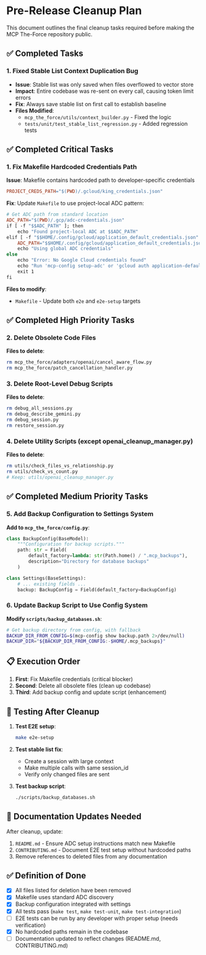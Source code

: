 # Pre-Release Cleanup Plan

This document outlines the final cleanup tasks required before making the MCP The-Force repository public.

## ✅ Completed Tasks

### 1. Fixed Stable List Context Duplication Bug
- **Issue**: Stable list was only saved when files overflowed to vector store
- **Impact**: Entire codebase was re-sent on every call, causing token limit errors
- **Fix**: Always save stable list on first call to establish baseline
- **Files Modified**: 
  - `mcp_the_force/utils/context_builder.py` - Fixed the logic
  - `tests/unit/test_stable_list_regression.py` - Added regression tests

## ✅ Completed Critical Tasks

### 1. Fix Makefile Hardcoded Credentials Path
**Issue**: Makefile contains hardcoded path to developer-specific credentials
```makefile
PROJECT_CREDS_PATH="$(PWD)/.gcloud/king_credentials.json"
```

**Fix**: Update `Makefile` to use project-local ADC pattern:
```makefile
# Get ADC path from standard location
ADC_PATH="$(PWD)/.gcp/adc-credentials.json"
if [ -f "$$ADC_PATH" ]; then
    echo "Found project-local ADC at $$ADC_PATH"
elif [ -f "$$HOME/.config/gcloud/application_default_credentials.json" ]; then
    ADC_PATH="$$HOME/.config/gcloud/application_default_credentials.json"
    echo "Using global ADC credentials"
else
    echo "Error: No Google Cloud credentials found"
    echo "Run 'mcp-config setup-adc' or 'gcloud auth application-default login'"
    exit 1
fi
```

**Files to modify**:
- `Makefile` - Update both `e2e` and `e2e-setup` targets

## ✅ Completed High Priority Tasks

### 2. Delete Obsolete Code Files
**Files to delete**:
```bash
rm mcp_the_force/adapters/openai/cancel_aware_flow.py
rm mcp_the_force/patch_cancellation_handler.py
```

### 3. Delete Root-Level Debug Scripts
**Files to delete**:
```bash
rm debug_all_sessions.py
rm debug_describe_gemini.py
rm debug_session.py
rm restore_session.py
```

### 4. Delete Utility Scripts (except openai_cleanup_manager.py)
**Files to delete**:
```bash
rm utils/check_files_vs_relationship.py
rm utils/check_vs_count.py
# Keep: utils/openai_cleanup_manager.py
```

## ✅ Completed Medium Priority Tasks

### 5. Add Backup Configuration to Settings System

**Add to `mcp_the_force/config.py`**:
```python
class BackupConfig(BaseModel):
    """Configuration for backup scripts."""
    path: str = Field(
        default_factory=lambda: str(Path.home() / ".mcp_backups"),
        description="Directory for database backups"
    )

class Settings(BaseSettings):
    # ... existing fields ...
    backup: BackupConfig = Field(default_factory=BackupConfig)
```

### 6. Update Backup Script to Use Config System

**Modify `scripts/backup_databases.sh`**:
```bash
# Get backup directory from config, with fallback
BACKUP_DIR_FROM_CONFIG=$(mcp-config show backup.path 2>/dev/null)
BACKUP_DIR="${BACKUP_DIR_FROM_CONFIG:-$HOME/.mcp_backups}"
```

## 📋 Execution Order

1. **First**: Fix Makefile credentials (critical blocker)
2. **Second**: Delete all obsolete files (clean up codebase)
3. **Third**: Add backup config and update script (enhancement)

## 🧪 Testing After Cleanup

1. **Test E2E setup**: 
   ```bash
   make e2e-setup
   ```

2. **Test stable list fix**:
   - Create a session with large context
   - Make multiple calls with same session_id
   - Verify only changed files are sent

3. **Test backup script**:
   ```bash
   ./scripts/backup_databases.sh
   ```

## 📝 Documentation Updates Needed

After cleanup, update:
1. `README.md` - Ensure ADC setup instructions match new Makefile
2. `CONTRIBUTING.md` - Document E2E test setup without hardcoded paths
3. Remove references to deleted files from any documentation

## ✅ Definition of Done

- [x] All files listed for deletion have been removed
- [x] Makefile uses standard ADC discovery
- [x] Backup configuration integrated with settings
- [x] All tests pass (`make test`, `make test-unit`, `make test-integration`)
- [ ] E2E tests can be run by any developer with proper setup (needs verification)
- [x] No hardcoded paths remain in the codebase
- [ ] Documentation updated to reflect changes (README.md, CONTRIBUTING.md)